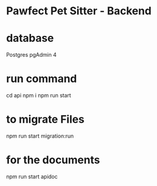 # Pawfect Pet Sitter - Backend

# database

Postgres
pgAdmin 4

# run command

cd api
npm i
npm run start

# to migrate Files

npm run start migration:run

# for the documents

npm run start apidoc
